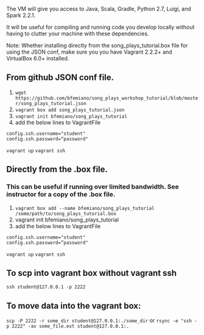 
The VM will give you access to Java, Scala, Gradle, Python 2.7, Luigi, and Spark 2.2.1. 

It will be useful for compiling and running code you develop locally without having to clutter your machine
with these dependencies. 

Note: Whether installing directly from the song_plays_tutorial.box file for using the JSON conf, make sure you you have Vagrant 2.2.2+ and VirtualBox 6.0+ installed. 

## From github JSON conf file. 

1. `wget https://github.com/bfemiano/song_plays_workshop_tutorial/blob/master/song_plays_tutorial.json`  
2. `vagrant box add song_plays_tutorial.json`
3. `vagrant init bfemiano/song_plays_tutorial`
4. add the below lines to VagrantFile 
```
config.ssh.username="student"
config.ssh.password=“password"
```

`vagrant up`
`vagrant ssh`


## Directly from the .box file. 
### This can be useful if running over limited bandwidth. See instructor for a copy of the .box file. 

1. `vagrant box add --name bfemiano/song_plays_tutorial /some/path/to/song_plays_tutorial.box`
2. vagrant init bfemiano/song_plays_tutorial
3. add the below lines to VagrantFile 
```
config.ssh.username="student"
config.ssh.password=“password"
```

`vagrant up`
`vagrant ssh`


## To scp into vagrant box without vagrant ssh
`ssh student@127.0.0.1 -p 2222`

## To move data into the vagrant box:
`scp -P 2222 -r some_dir student@127.0.0.1:./some_dir`
or 
`rsync -e "ssh -p 2222" -av some_file.ext student@127.0.0.1:.`

